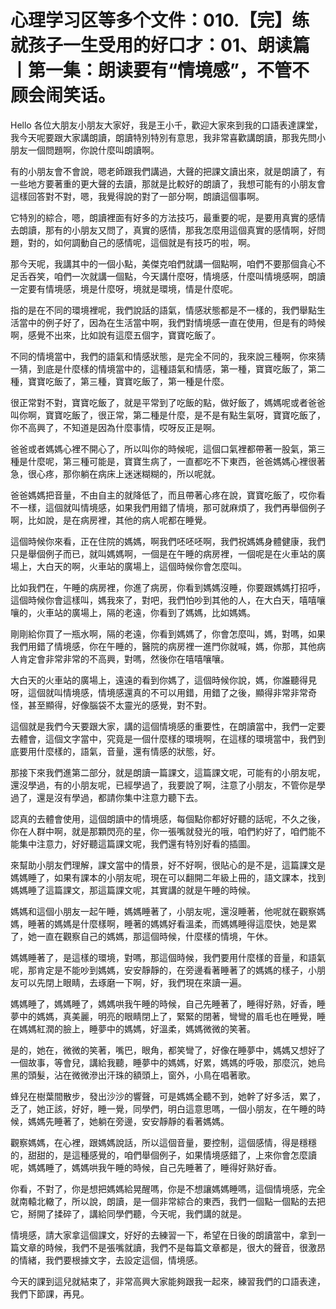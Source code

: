 # 心理学习区等多个文件：010.【完】练就孩子一生受用的好口才：01、朗读篇丨第一集：朗读要有“情境感”，不管不顾会闹笑话。

Hello 各位大朋友小朋友大家好，我是王小千，歡迎大家來到我的口語表達課堂，我今天呢要跟大家講朗讀，朗讀特別特別有意思，我非常喜歡講朗讀，那我先問小朋友一個問題啊，你說什麼叫朗讀啊。

有的小朋友會不會說，嗯老師跟我們講過，大聲的把課文讀出來，就是朗讀了，有一些地方要著重的更大聲的去讀，那就是比較好的朗讀了，我想可能有的小朋友會這樣回答對不對，嗯，我覺得說的對了一部分啊，朗讀這個事啊。

它特別的綜合，嗯，朗讀裡面有好多的方法技巧，最重要的呢，是要用真實的感情去朗讀，那有的小朋友又問了，真實的感情，那我怎麼用這個真實的感情啊，好問題，對的，如何調動自己的感情呢，這個就是有技巧的啦，啊。

那今天呢，我講其中的一個小點，美傑克咱們就講一個點啊，咱們不要那個貪心不足舌吞笑，咱們一次就講一個點，今天講什麼呀，情境感，什麼叫情境感啊，朗讀一定要有情境感，境是什麼呀，境就是環境，情是什麼呢。

指的是在不同的環境裡呢，我們說話的語氣，情感狀態都是不一樣的，我們舉點生活當中的例子好了，因為在生活當中啊，我們對情境感一直在使用，但是有的時候啊，感覺不出來，比如說有這麼五個字，寶寶吃飯了。

不同的情境當中，我們的語氣和情感狀態，是完全不同的，我來說三種啊，你來猜一猜，到底是什麼樣的情境當中的，這種語氣和情感，第一種，寶寶吃飯了，第二種，寶寶吃飯了，第三種，寶寶吃飯了，第一種是什麼。

很正常對不對，寶寶吃飯了，就是平常到了吃飯的點，做好飯了，媽媽呢或者爸爸叫你啊，寶寶吃飯了，很正常，第二種是什麼，是不是有點生氣呀，寶寶吃飯了，你不高興了，不知道是因為什麼事情，哎呀反正是啊。

爸爸或者媽媽心裡不開心了，所以叫你的時候呢，這個口氣裡都帶著一股氣，第三種是什麼呢，第三種可能是，寶寶生病了，一直都吃不下東西，爸爸媽媽心裡很著急，很心疼，那你躺在病床上迷迷糊糊的，所以呢就。

爸爸媽媽把音量，不由自主的就降低了，而且帶著心疼在說，寶寶吃飯了，哎你看不一樣，這個就叫情境感，如果我們用錯了情境，那可就麻煩了，我們再舉個例子啊，比如說，是在病房裡，其他的病人呢都在睡覺。

這個時候你來看，正在住院的媽媽，啊我們呸呸呸啊，我們祝媽媽身體健康，我們只是舉個例子而已，就叫媽媽啊，一個是在午睡的病房裡，一個呢是在火車站的廣場上，大白天的啊，火車站的廣場上，這個時候你會怎麼叫。

比如我們在，午睡的病房裡，你進了病房，你看到媽媽沒睡，你要跟媽媽打招呼，這個時候你會這樣叫，媽我來了，對吧，我們怕吵到其他的人，在大白天，嘻嘻嚷嚷的，火車站的廣場上，隔的老遠，你看到了媽媽，比如媽媽。

剛剛給你買了一瓶水啊，隔的老遠，你看到媽媽了，你會怎麼叫，媽，對嗎，如果我們用錯了情境感，你在午睡的，醫院的病房裡一進門你就喊，媽，你那，其他病人肯定會非常非常的不高興，對嗎，然後你在嘻嘻嚷嚷。

大白天的火車站的廣場上，遠遠的看到你媽了，這個時候你說，媽，你誰聽得見呀，這個就叫情境感，情境感還真的不可以用錯，用錯了之後，顯得非常非常奇怪，甚至顯得，好像腦袋不太靈光的感覺，對不對。

這個就是我們今天要跟大家，講的這個情境感的重要性，在朗讀當中，我們一定要去體會，這個文字當中，究竟是一個什麼樣的環境啊，在這樣的環境當中，我們到底要用什麼樣的，語氣，音量，還有情感的狀態，好。

那接下來我們進第二部分，就是朗讀一篇課文，這篇課文呢，可能有的小朋友呢，還沒學過，有的小朋友呢，已經學過了，我要說了啊，注意了小朋友，不管你是學過了，還是沒有學過，都請你集中注意力聽下去。

認真的去體會使用，這個朗讀中的情境感，每個點你都好好聽的話呢，不久之後，你在人群中啊，就是那顆閃亮的星，你一張嘴就發光的哦，咱們約好了，咱們能不能集中注意力，好好聽這篇課文呢，我們還有特別好看的插圖。

來幫助小朋友們理解，課文當中的情景，好不好啊，很貼心的是不是，這篇課文是媽媽睡了，如果有課本的小朋友呢，現在可以翻開二年級上冊的，語文課本，找到媽媽睡了這篇課文，那這篇課文呢，其實講的就是午睡的時候。

媽媽和這個小朋友一起午睡，媽媽睡著了，小朋友呢，還沒睡著，他呢就在觀察媽媽，睡著的媽媽是什麼樣啊，睡著的媽媽好看溫柔，而媽媽睡得這麼快，她是累了，她一直在觀察自己的媽媽，那這個時候，什麼樣的情境，午休。

媽媽睡著了，是這樣的環境，對嗎，那這個時候，我們要用什麼樣的音量，和語氣呢，那肯定是不能吵到媽媽，安安靜靜的，在旁邊看著睡著了的媽媽的樣子，小朋友可以先閉上眼睛，去琢磨一下啊，好，我們現在來讀一遍。

媽媽睡了，媽媽睡了，媽媽哄我午睡的時候，自己先睡著了，睡得好熟，好香，睡夢中的媽媽，真美麗，明亮的眼睛閉上了，緊緊的閉著，彎彎的眉毛也在睡覺，睡在媽媽紅潤的臉上，睡夢中的媽媽，好溫柔，媽媽微微的笑著。

是的，她在，微微的笑著，嘴巴，眼角，都笑彎了，好像在睡夢中，媽媽又想好了一個故事，等會兒，講給我聽，睡夢中的媽媽，好累，媽媽的呼吸，那麼沉，她烏黑的頭髮，沾在微微滲出汗珠的額頭上，窗外，小鳥在唱著歌。

蜂兒在樹葉間散步，發出沙沙的響聲，可是媽媽全聽不到，她幹了好多活，累了，乏了，她正該，好好，睡一覺，同學們，明白這意思嗎，一個小朋友，在午睡的時候，媽媽先睡著了，她躺在旁邊，安安靜靜的看著媽媽。

觀察媽媽，在心裡，跟媽媽說話，所以這個音量，要控制，這個感情，得是穩穩的，甜甜的，是這種感覺的，咱們舉個例子，如果情境感錯了，上來你會怎麼讀呢，媽媽睡了，媽媽哄我午睡的時候，自己先睡著了，睡得好熟好香。

你看，不對了，你是想把媽媽給晃醒嗎，你是不想讓媽媽睡嗎，這個情境感，完全就南轅北轍了，所以說，朗讀，是一個非常綜合的東西，我們一個點一個點的去把它，掰開了揉碎了，講給同學們聽，今天呢，我們講的就是。

情境感，請大家拿這個課文，好好的去練習一下，希望在日後的朗讀當中，拿到一篇文章的時候，我們不是張嘴就讀，我們不是每篇文章都是，很大的聲音，很激昂的情緒，我們要根據文字，去設定這個，情境感。

今天的課到這兒就結束了，非常高興大家能夠跟我一起來，練習我們的口語表達，我們下節課，再見。